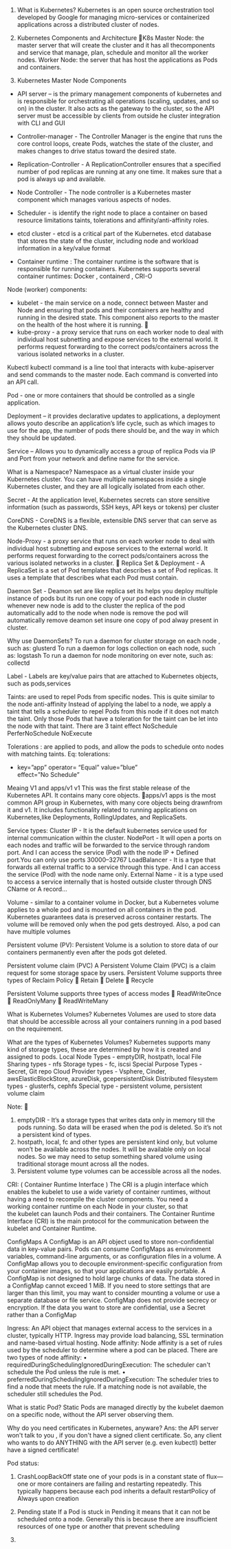 1) What is Kubernetes?
Kubernetes is an open source orchestration tool developed by Google for managing micro-services or containerized applications across a distributed cluster of nodes.

2) Kubernetes Components and Architecture
K8s Master Node: the master server that will create the cluster and it has all thecomponents and service that manage, plan, schedule and monitor all the worker nodes.
 Worker Node: the server that has host the applications as Pods and containers.

3) Kubernetes Master Node Components
- API server – is the primary management components of kubernetes and is responsible for orchestrating all operations (scaling, updates, and so on) in the cluster. It also acts as the gateway to the cluster, so the API server must be accessible by clients from outside he cluster integration with CLI and GUI

- Controller-manager - The Controller Manager is the engine that runs the core control loops, create Pods, watches the state of the cluster, and makes changes to drive status toward the desired state.

- Replication-Controller - A ReplicationController ensures that a specified number of pod replicas are running at any one time. It makes sure that a pod is always up and available.

- Node Controller - The node controller is a Kubernetes master component which manages various aspects of nodes.

- Scheduler - is identify the right node to place a container on based resource limitations taints, tolerations and affinity/anti-affinity roles.

- etcd cluster - etcd is a critical part of the Kubernetes. etcd database that stores the state of the cluster, including node and workload information in a key/value format

- Container runtime : The container runtime is the software that is responsible for running containers. Kubernetes supports several container runtimes: Docker , containerd , CRI-O

Node (worker) components:
 - kubelet - the main service on a node, connect between Master and Node and ensuring that pods and their containers are healthy and running in the desired 	state. This component also reports to the master on the health of the host 	where it is running.

- kube-proxy - a proxy service that runs on each worker node to deal with individual host subnetting and expose services to the external world. It performs request forwarding to the correct pods/containers across the various isolated networks in a cluster.

Kubectl
kubectl command is a line tool that interacts with kube-apiserver and send commands to the master node. Each command is converted into an API call.

Pod - one or more containers that should be controlled as a single application.



Deployment – it provides declarative updates to applications, a deployment allows youto describe an application’s life cycle, such as which images to use for the app, the number of pods there should be, and the way in which they should be updated.

Service – Allows you to dynamically access a group of replica Pods via IP and Port from your network and define name for the service.

What is a Namespace?
 Namespace as a virtual cluster inside your Kubernetes cluster. You can have multiple namespaces inside a single Kubernetes cluster, and they are all logically isolated from each other. 

Secret - At the application level, Kubernetes secrets can store sensitive information (such as passwords, SSH keys, API keys or tokens) per cluster 

CoreDNS - CoreDNS is a flexible, extensible DNS server that can serve as the Kubernetes cluster DNS. 

Node-Proxy - a proxy service that runs on each worker node to deal with individual host subnetting and expose services to the external world. It performs request forwarding to the correct pods/containers across the various isolated networks in a cluster.

Replica Set & Deployment - A ReplicaSet is a set of Pod templates that describes a set of Pod replicas. It uses a template that describes what each Pod must contain.

Daemon Set - 
Deamon set are like replica set its helps you deploy multiple instance of pods but its run one copy of your pod each node in cluster whenever new node is add  to the cluster the replica of the pod  automatically add to the node when node is remove the pod will automatically remove deamon set insure one copy of pod alway present in cluster.

Why use DaemonSets?
To run a daemon for cluster storage on each node , such as: glusterd
To run a daemon for logs collection on each node, such as: logstash
To run a daemon for node monitoring on ever note, such as: collectd



Label - Labels are key/value pairs that are attached to Kubernetes objects, such as pods,services

Taints: are used to repel Pods from specific nodes. This is quite similar to the node anti-affinity  Instead of applying the label to a node, we apply a taint that tells a scheduler to repel Pods from this node if it does not match the taint. Only those Pods that have a toleration for the taint can be let into the node with that taint.
There are 3 taint effect
NoSchedule
PerferNoSchedule
NoExecute

Tolerations : are applied to pods, and allow the pods to schedule onto nodes with matching taints.
Eq: 
tolerations:
- key=”app”
  operator= “Equal”
  value=”blue”       
  effect=”No Schedule”




Meaing V1 and apps/v1
v1
This was the first stable release of the Kubernetes API. It contains many core objects.
apps/v1
apps is the most common API group in Kubernetes, with many core objects being drawnfrom it and v1. It includes functionality related to running applications on Kubernetes,like Deployments, RollingUpdates, and ReplicaSets.

Service types:
Cluster IP - It is the default kubernetes service used for internal communication within the cluster.
NodePort - It will open a ports on each nodes and traffic will be forwarded to the service through random port. And I can access the service (Pod) with the node IP + Defined port.You can only use ports 30000–32767
LoadBalancer - It is a type that forwards all external traffic to a service through this type. And I can access the service (Pod) with the node name only.
External Name - it is a type used to access a service internally that is hosted outside cluster through DNS CName or A record...

Volume - similar to a container volume in Docker, but a Kubernetes volume applies to a whole pod and is mounted on all containers in the pod. Kubernetes guarantees data is preserved across container restarts. The volume will be removed only when the pod gets destroyed. Also, a pod can have multiple volumes

Persistent volume (PV):
Persistent Volume is a solution to store data of our containers permanently even after the pods got deleted.

Persistent volume claim (PVC)
A Persistent Volume Claim (PVC) is a claim request for some storage space by users.
Persistent Volume supports three types of Reclaim Policy
 Retain
 Delete
 Recycle
	
Persistent Volume supports three types of access modes
 ReadWriteOnce
 ReadOnlyMany
 ReadWriteMany

What is Kubernetes Volumes?
Kubernetes Volumes are used to store data that should be accessible across all your containers running in a pod based on the requirement.

What are the types of Kubernetes Volumes?
Kubernetes supports many kind of storage types, these are determined by how it is created and assigned to pods.
Local Node Types - emptyDIR, hostpath, local
File Sharing types - nfs
Storage types - fc, iscsi
Special Purpose Types - Secret, Git repo
Cloud Provider types - Vsphere, Cinder, awsElasticBlockStore, azureDisk, gcepersistentDisk
Distributed filesystem types - glusterfs, cephfs
Special type - persistent volume, persistent volume claim

Note:

1) emptyDIR - It’s a  storage types that writes data only in memory till the pods running. So  data will be erased when the pod is deleted. So it’s not a persistent kind of types.
2) hostpath, local, fc and other types are persistent kind only, but volume won’t be available across the nodes. It will be available only on local nodes. So we may need to setup something shared volume using traditional storage mount across all the nodes.
3) Persistent volume type volumes can be accessible across all the nodes.



CRI: ( Container Runtime Interface )
The CRI is a plugin interface which enables the kubelet to use a wide variety of container runtimes, without having a need to recompile the cluster components.
You need a working container runtime on each Node in your cluster, so that the kubelet can launch Pods and their containers.
The Container Runtime Interface (CRI) is the main protocol for the communication between the kubelet and Container Runtime.

ConfigMaps
A ConfigMap is an API object used to store non-confidential data in key-value pairs. Pods can consume ConfigMaps as environment variables, command-line arguments, or as configuration files in a volume.
A ConfigMap allows you to decouple environment-specific configuration from your container images, so that your applications are easily portable.
A ConfigMap is not designed to hold large chunks of data. The data stored in a ConfigMap cannot exceed 1 MiB. If you need to store settings that are larger than this limit, you may want to consider mounting a volume or use a separate database or file service.
ConfigMap does not provide secrecy or encryption. If the data you want to store are confidential, use a Secret rather than a ConfigMap



Ingress:
An API object that manages external access to the services in a cluster, typically HTTP.
Ingress may provide load balancing, SSL termination and name-based virtual hosting.
Node affinity:
Node affinity is a set of rules used by the scheduler to determine where a pod can be placed. 
 There are two types of node affinity:
    • requiredDuringSchedulingIgnoredDuringExecution: The scheduler can't schedule the Pod unless the rule is met. 
    • preferredDuringSchedulingIgnoredDuringExecution: The scheduler tries to find a node that meets the rule. If a matching node is not available, the scheduler still schedules the Pod.


What is static Pod?
Static Pods are managed directly by the kubelet daemon on a specific node, without the API server observing them.

Why do you need certificates in Kubernetes, anyware?
Ans: the API server won't talk to you , if you don't have a signed client certificate. So, any client who wants to do ANYTHING with the API server (e.g. even kubectl) better have a signed certificate!



Pod status:
1) CrashLoopBackOff state 
one of your pods is in a constant state of flux—one or more containers are failing and restarting repeatedly. This typically happens because each pod inherits a default restartPolicy of Always upon creation

2) Pending state
If a Pod is stuck in Pending it means that it can not be scheduled onto a node. Generally this is because there are insufficient resources of one type or another that prevent scheduling
3) 


